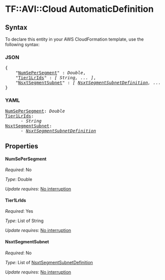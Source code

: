 # TF::AVI::Cloud AutomaticDefinition

## Syntax

To declare this entity in your AWS CloudFormation template, use the following syntax:

### JSON

<pre>
{
    "<a href="#numsepersegment" title="NumSePerSegment">NumSePerSegment</a>" : <i>Double</i>,
    "<a href="#tier1lrids" title="Tier1LrIds">Tier1LrIds</a>" : <i>[ String, ... ]</i>,
    "<a href="#nsxtsegmentsubnet" title="NsxtSegmentSubnet">NsxtSegmentSubnet</a>" : <i>[ <a href="nsxtsegmentsubnetdefinition.md">NsxtSegmentSubnetDefinition</a>, ... ]</i>
}
</pre>

### YAML

<pre>
<a href="#numsepersegment" title="NumSePerSegment">NumSePerSegment</a>: <i>Double</i>
<a href="#tier1lrids" title="Tier1LrIds">Tier1LrIds</a>: <i>
      - String</i>
<a href="#nsxtsegmentsubnet" title="NsxtSegmentSubnet">NsxtSegmentSubnet</a>: <i>
      - <a href="nsxtsegmentsubnetdefinition.md">NsxtSegmentSubnetDefinition</a></i>
</pre>

## Properties

#### NumSePerSegment

_Required_: No

_Type_: Double

_Update requires_: [No interruption](https://docs.aws.amazon.com/AWSCloudFormation/latest/UserGuide/using-cfn-updating-stacks-update-behaviors.html#update-no-interrupt)

#### Tier1LrIds

_Required_: Yes

_Type_: List of String

_Update requires_: [No interruption](https://docs.aws.amazon.com/AWSCloudFormation/latest/UserGuide/using-cfn-updating-stacks-update-behaviors.html#update-no-interrupt)

#### NsxtSegmentSubnet

_Required_: No

_Type_: List of <a href="nsxtsegmentsubnetdefinition.md">NsxtSegmentSubnetDefinition</a>

_Update requires_: [No interruption](https://docs.aws.amazon.com/AWSCloudFormation/latest/UserGuide/using-cfn-updating-stacks-update-behaviors.html#update-no-interrupt)

